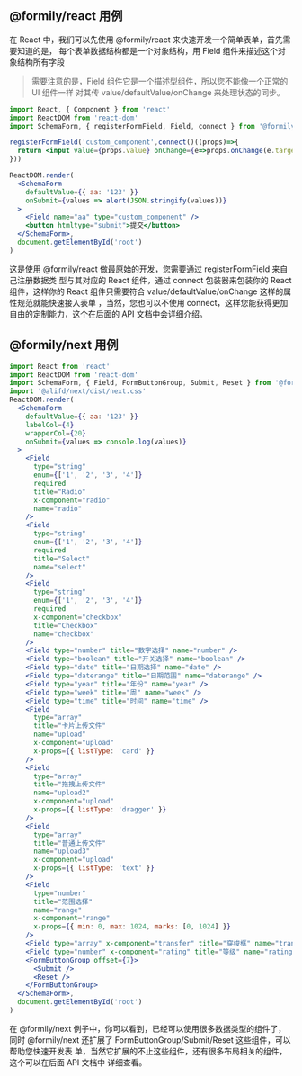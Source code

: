 ## @formily/react 用例

在 React 中，我们可以先使用 @formily/react 来快速开发一个简单表单，首先需要知道的是，
每个表单数据结构都是一个对象结构，用 Field 组件来描述这个对象结构所有字段

> 需要注意的是，Field 组件它是一个描述型组件，所以您不能像一个正常的 UI 组件一样
> 对其传 value/defaultValue/onChange 来处理状态的同步。

```jsx
import React, { Component } from 'react'
import ReactDOM from 'react-dom'
import SchemaForm, { registerFormField, Field, connect } from '@formily/react'

registerFormField('custom_component',connect()((props)=>{
  return <input value={props.value} onChange={e=>props.onChange(e.target.value)}/>
}))

ReactDOM.render(
  <SchemaForm
    defaultValue={{ aa: '123' }}
    onSubmit={values => alert(JSON.stringify(values))}
  >
    <Field name="aa" type="custom_component" />
    <button htmltype="submit">提交</button>
  </SchemaForm>,
  document.getElementById('root')
)
```

这是使用 @formily/react 做最原始的开发，您需要通过 registerFormField 来自己注册数据类
型与其对应的 React 组件，通过 connect 包装器来包装你的 React 组件，这样你的
React 组件只需要符合 value/defaultValue/onChange 这样的属性规范就能快速接入表单
，当然，您也可以不使用 connect，这样您能获得更加自由的定制能力，这个在后面的 API
文档中会详细介绍。

## @formily/next 用例

```jsx
import React from 'react'
import ReactDOM from 'react-dom'
import SchemaForm, { Field, FormButtonGroup, Submit, Reset } from '@formily/next'
import '@alifd/next/dist/next.css'
ReactDOM.render(
  <SchemaForm
    defaultValue={{ aa: '123' }}
    labelCol={4}
    wrapperCol={20}
    onSubmit={values => console.log(values)}
  >
    <Field
      type="string"
      enum={['1', '2', '3', '4']}
      required
      title="Radio"
      x-component="radio"
      name="radio"
    />
    <Field
      type="string"
      enum={['1', '2', '3', '4']}
      required
      title="Select"
      name="select"
    />
    <Field
      type="string"
      enum={['1', '2', '3', '4']}
      required
      x-component="checkbox"
      title="Checkbox"
      name="checkbox"
    />
    <Field type="number" title="数字选择" name="number" />
    <Field type="boolean" title="开关选择" name="boolean" />
    <Field type="date" title="日期选择" name="date" />
    <Field type="daterange" title="日期范围" name="daterange" />
    <Field type="year" title="年份" name="year" />
    <Field type="week" title="周" name="week" />
    <Field type="time" title="时间" name="time" />
    <Field
      type="array"
      title="卡片上传文件"
      name="upload"
      x-component="upload"
      x-props={{ listType: 'card' }}
    />
    <Field
      type="array"
      title="拖拽上传文件"
      name="upload2"
      x-component="upload"
      x-props={{ listType: 'dragger' }}
    />
    <Field
      type="array"
      title="普通上传文件"
      name="upload3"
      x-component="upload"
      x-props={{ listType: 'text' }}
    />
    <Field
      type="number"
      title="范围选择"
      name="range"
      x-component="range"
      x-props={{ min: 0, max: 1024, marks: [0, 1024] }}
    />
    <Field type="array" x-component="transfer" title="穿梭框" name="transfer" />
    <Field type="number" x-component="rating" title="等级" name="rating" />
    <FormButtonGroup offset={7}>
      <Submit />
      <Reset />
    </FormButtonGroup>
  </SchemaForm>,
  document.getElementById('root')
)
```

在 @formily/next 例子中，你可以看到，已经可以使用很多数据类型的组件了，同时 @formily/next 还扩展了 FormButtonGroup/Submit/Reset 这些组件，可以帮助您快速开发表
单，当然它扩展的不止这些组件，还有很多布局相关的组件，这个可以在后面 API 文档中
详细查看。
